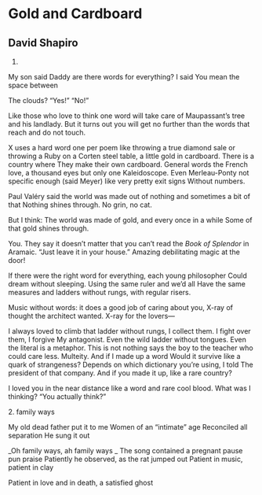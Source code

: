 # Gold and Cardboard
## David Shapiro
1.

My son said Daddy are there words for everything? I said You mean the space
between

The clouds?
“Yes!” “No!”

Like those who love to think one word will take care of Maupassant’s tree and
his landlady.
But it turns out you will get no further than the words that reach and do not
touch.

X uses a hard word one per poem like throwing a true diamond sale or throwing
a
Ruby on a Corten steel table, a little gold in cardboard. There is a country
where
They make their own cardboard. General words the French love, a thousand eyes
but only one
Kaleidoscope.
Even Merleau-Ponty not specific enough (said Meyer) like very pretty exit
signs
Without numbers.

Paul Valéry said the world was made out of nothing and sometimes a bit of that
Nothing shines through. No grin, no cat.

But I think: The world was made of gold, and every once in a while
Some of that gold shines through.

You. They say it doesn’t matter that you can’t read the _Book of Splendor_ in
Aramaic. “Just leave it in your house.” Amazing debilitating magic at the
door!

If there were the right word for everything, each young philosopher
Could dream without sleeping. Using the same ruler and we’d all
Have the same measures and ladders without rungs, with regular risers.

Music without words: it does a good job of caring about you,
X-ray of thought the architect wanted. X-ray for the lovers—

I always loved to climb that ladder without rungs, I collect them. I fight
over them, I forgive
My antagonist. Even the wild ladder without tongues. Even the literal is a
metaphor.
This is not nothing says the boy to the teacher who could care less. Multeity.
And if I made up a word
Would it survive like a quark of strangeness? Depends on which dictionary
you’re using, I told
The president of that company. And if you made it up, like a rare country?

I loved you in the near distance like a word and rare cool blood. What was I
thinking?
“You actually think?”

2\. family ways


My old dead father put it to me
Women of an “intimate” age
Reconciled all separation
He sung it out

 _Oh family ways, ah family ways
_ The song contained a pregnant pause pun praise
Patiently he observed, as the rat jumped out
Patient in music, patient in clay

Patient in love and in death, a satisfied ghost